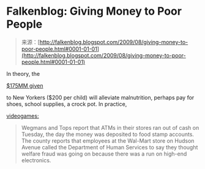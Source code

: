 <!--yml
category: 未分类
date: 2024-05-12 21:51:32
-->

# Falkenblog: Giving Money to Poor People

> 来源：[http://falkenblog.blogspot.com/2009/08/giving-money-to-poor-people.html#0001-01-01](http://falkenblog.blogspot.com/2009/08/giving-money-to-poor-people.html#0001-01-01)

In theory, the

[$175MM given](http://www.nydailynews.com/money/2009/08/12/2009-08-12_billionaire_feds_give_out_175m_to_aid_neediest_students_around_the_state_its_fre.html)

to New Yorkers ($200 per child) will alleviate malnutrition, perhaps pay for shoes, school supplies, a crock pot. In practice,

[videogames:](http://www.democratandchronicle.com/article/20090814/NEWS01/908140341/Brooks+says+aid+program+flawed&referrer=NEWSFRONTCAROUSEL)

> Wegmans and Tops report that ATMs in their stores ran out of cash on Tuesday, the day the money was deposited to food stamp accounts. The county reports that employees at the Wal-Mart store on Hudson Avenue called the Department of Human Services to say they thought welfare fraud was going on because there was a run on high-end electronics.